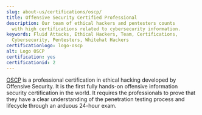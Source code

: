 ```yaml
---
slug: about-us/certifications/oscp/
title: Offensive Security Certified Professional
description: Our team of ethical hackers and pentesters counts
  with high certifications related to cybersecurity information.
keywords: Fluid Attacks, Ethical Hackers, Team, Certifications,
  Cybersecurity, Pentesters, Whitehat Hackers
certificationlogo: logo-oscp
alt: Logo OSCP
certification: yes
certificationid: 2
---
```


[OSCP](https://www.offensive-security.com/pwk-oscp/)
is a professional certification in ethical hacking
developed by Offensive Security.
It is the first fully hands-on offensive information security certification
in the world.
It requires the professionals to prove
that they have a clear understanding of the penetration testing process
and lifecycle
through an arduous 24-hour exam.
